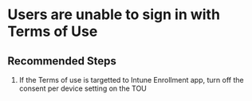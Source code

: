 <properties
	pageTitle="Users are unable to sign in with Terms of Use"
	description="Issues consenting to Terms of use"
	service="microsoft.aad"
	resource="Microsoft_AAD_ERM"
	authors="kyschaub"
	ms.author="kyschaub"
	displayOrder="6"
	selfHelpType="resource"
	supportTopicIds=""
	resourceTags="governance_overview"
	productPesIds=""
	cloudEnvironments="public, Fairfax, Mooncake, usnat, ussec"
	articleId="f90f1e79-0c38-4ccc-8b68-d9790ad2bac1"
	ownershipId="AzureIdentity_User"
/>

# Users are unable to sign in with Terms of Use


## **Recommended Steps**

1.	If the Terms of use is targetted to Intune Enrollment app, turn off the consent per device setting on the TOU
